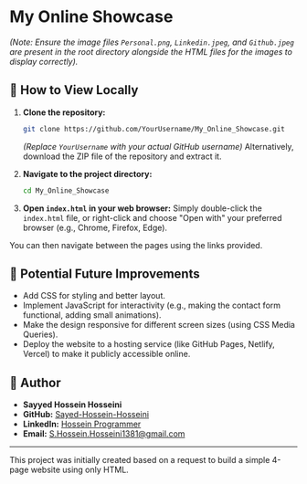 # My Online Showcase
*(Note: Ensure the image files `Personal.png`, `Linkedin.jpeg`, and `Github.jpeg` are present in the root directory alongside the HTML files for the images to display correctly).*

## 🚀 How to View Locally

1.  **Clone the repository:**
    ```bash
    git clone https://github.com/YourUsername/My_Online_Showcase.git
    ```
    *(Replace `YourUsername` with your actual GitHub username)*
    Alternatively, download the ZIP file of the repository and extract it.

2.  **Navigate to the project directory:**
    ```bash
    cd My_Online_Showcase
    ```

3.  **Open `index.html` in your web browser:**
    Simply double-click the `index.html` file, or right-click and choose "Open with" your preferred browser (e.g., Chrome, Firefox, Edge).

You can then navigate between the pages using the links provided.

## 🔮 Potential Future Improvements

*   Add CSS for styling and better layout.
*   Implement JavaScript for interactivity (e.g., making the contact form functional, adding small animations).
*   Make the design responsive for different screen sizes (using CSS Media Queries).
*   Deploy the website to a hosting service (like GitHub Pages, Netlify, Vercel) to make it publicly accessible online.

## 👤 Author

*   **Sayyed Hossein Hosseini**
*   **GitHub:** [Sayed-Hossein-Hosseini](https://github.com/Sayed-Hossein-Hosseini)
*   **LinkedIn:** [Hossein Programmer](https://www.linkedin.com/in/hossein-programmer)
*   **Email:** S.Hossein.Hosseini1381@gmail.com

---

This project was initially created based on a request to build a simple 4-page website using only HTML.

